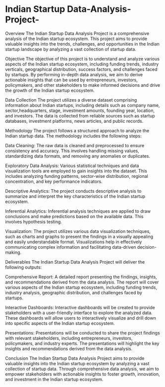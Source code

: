 # Indian Startup Data-Analysis-Project-
Overview
The Indian Startup Data Analysis Project is a comprehensive analysis of the Indian startup ecosystem. This project aims to provide valuable insights into the trends, challenges, and opportunities in the Indian startup landscape by analyzing a vast collection of startup data.

Objective
The objective of this project is to understand and analyze various aspects of the Indian startup ecosystem, including funding trends, industry verticals, geographical distribution, success factors, and challenges faced by startups. By performing in-depth data analysis, we aim to derive actionable insights that can be used by entrepreneurs, investors, policymakers, and other stakeholders to make informed decisions and drive the growth of the Indian startup ecosystem.

Data Collection
The project utilizes a diverse dataset comprising information about Indian startups, including details such as company name, sector,headquarters, stage, investment amounts, founding year, location, and investors. The data is collected from reliable sources such as startup databases, investment platforms, news articles, and public records.

Methodology
The project follows a structured approach to analyze the Indian startup data. The methodology includes the following steps:

Data Cleaning: The raw data is cleaned and preprocessed to ensure consistency and accuracy. This involves handling missing values, standardizing data formats, and removing any anomalies or duplicates.

Exploratory Data Analysis: Various statistical techniques and data visualization tools are employed to gain insights into the dataset. This includes analyzing funding patterns, sector-wise distribution, regional concentration, and key performance indicators.

Descriptive Analytics: The project conducts descriptive analysis to summarize and interpret the key characteristics of the Indian startup ecosystem. 

Inferential Analytics: Inferential analysis techniques are applied to draw conclusions and make predictions based on the available data. This involves hypothesis testing.

Visualization: The project utilizes various data visualization techniques, such as charts and graphs to present the findings in a visually appealing and easily understandable format. Visualizations help in effectively communicating complex information and facilitating data-driven decision-making.

Deliverables
The Indian Startup Data Analysis Project will deliver the following outputs:

Comprehensive Report: A detailed report presenting the findings, insights, and recommendations derived from the data analysis. The report will cover various aspects of the Indian startup ecosystem, including funding trends, industry analysis, geographic distribution, and challenges faced by startups.

Interactive Dashboards: Interactive dashboards will be created to provide stakeholders with a user-friendly interface to explore the analyzed data. These dashboards will allow users to interactively visualize and drill down into specific aspects of the Indian startup ecosystem.

Presentations: Presentations will be conducted to share the project findings with relevant stakeholders, including entrepreneurs, investors, policymakers, and industry experts. The presentations will highlight the key insights and recommendations derived from the data analysis.

Conclusion
The Indian Startup Data Analysis Project aims to provide valuable insights into the Indian startup ecosystem by analyzing a vast collection of startup data. Through comprehensive data analysis, we aim to empower stakeholders with actionable insights to foster growth, innovation, and investment in the Indian startup ecosystem.




